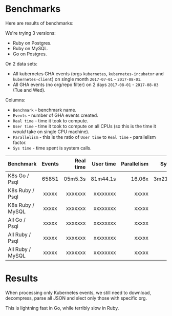 # Benchmarks

Here are results of benchmarks:

We're trying 3 versions:
- Ruby on Postgres.
- Ruby on MySQL.
- Go on Postgres.

On 2 data sets:
- All kubernetes GHA events (orgs `kubernetes`, `kubernetes-incubator` and `kubernetes-client`) on single month `2017-07-01` - `2017-08-01`.
- All GHA events (no org/repo filter) on 2 days `2017-08-01` - `2017-08-03` (Tue and Wed).

Columns:
- `Benchmark` - benchmark name.
- `Events` - number of GHA events created.
- `Real time` - time it took to compute.
- `User time` - time it took to compute on all CPUs (so this is the time it *would* take on single CPU machine).
- `Parallelism` - this is the ratio of `User time` to `Real time` - parallelism factor.
- `Sys time` - time spent is system calls.

| Benchmark         | Events      | Real time   | User time   | Parallelism | Sys time    | Sys percent  |
|-------------------|:-----------:|------------:|------------:|------------:|------------:|-------------:|
| K8s Go / Psql     | 65851       | 05m5.3s     | 81m44.1s    | 16.06x      | 3m21.304s   | 65.9%        |
| K8s Ruby / Psql   | xxxxx       | xxxxxxx     | xxxxxxxx    | xxxxx       |             |              |
| K8s Ruby / MySQL  | xxxxx       | xxxxxxx     | xxxxxxxx    | xxxxx       |             |              |
| All Go / Psql     | xxxxx       | xxxxxxx     | xxxxxxxx    | xxxxx       |             |              |
| All Ruby / Psql   | xxxxx       | xxxxxxx     | xxxxxxxx    | xxxxx       |             |              |
| All Ruby / MySQL  | xxxxx       | xxxxxxx     | xxxxxxxx    | xxxxx       |             |              |

# Results

When processing only Kubernetes events, we still need to download, decompress, parse all JSON and slect only those with specific org.

This is lightning fast in Go, while terribly slow in Ruby.
